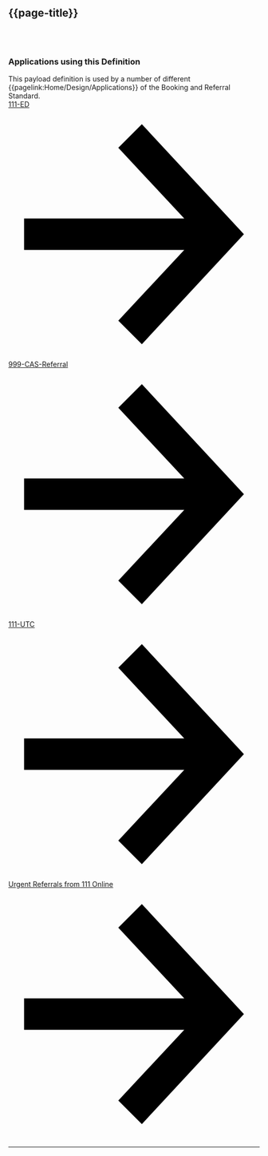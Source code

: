 ## {{page-title}}

<br>
<br>

### Applications using this Definition

<div class="nhsd-t-flex nhsd-t-flex">
    <div class="nhsd-t-flex-item nhsd-t-flex-item--grow">  
        This payload definition is used by a number of different {{pagelink:Home/Design/Applications}} of the Booking and Referral Standard.  
    </div>
    <div>               
        <div class="nhsd-o-card-list">
            <div class="nhsd-t-grid">
                <div class="nhsd-t-row nhsd-o-card-list__items nhsd-t-row--left">
                    <div class="nhsd-t-col-xs-12 nhsd-t-col-s-6">
                        <div class="nhsd-m-card">
                            <a href="../Design/Design--Applications/Applications/111-ED/111-ED.page.md?version=current" class="nhsd-a-box-link " aria-label="111-ED" >
                                <div class="nhsd-a-box nhsd-a-box--bg-dark-grey">
                                    <div class="nhsd-m-card__content_container">
                                        <div class="nhsd-m-card__content-box">
                                            <span class="nhsd-m-card__date"></span>
                                            <span class="nhsd-t-heading-s">111-ED</span>
                                        </div>
                                        <div class="nhsd-m-card__button-box">
                                            <span class="nhsd-a-icon nhsd-a-icon--size-s nhsd-a-icon--col-white nhsd-a-arrow">
                                                <svg xmlns="http://www.w3.org/2000/svg" preserveAspectRatio="xMidYMid meet" focusable="false" viewBox="0 0 16 16"><path d="M8.5,15L15,8L8.5,1L7,2.5L11.2,7H1v2h10.2L7,13.5L8.5,15z"/></svg>
                                            </span>
                                        </div>
                                    </div>
                                </div>
                            </a>
                        </div>
                    </div>
                    <div class="nhsd-t-col-xs-12 nhsd-t-col-s-6">
                        <div class="nhsd-m-card">
                            <a href="../Design/Design--Applications/Applications/999-CAS-Referral/999-CAS-Referral.page.md?version=current" class="nhsd-a-box-link " aria-label="999-CAS-Referral" >
                                <div class="nhsd-a-box nhsd-a-box--bg-blue">
                                    <div class="nhsd-m-card__content_container">
                                        <div class="nhsd-m-card__content-box">
                                            <span class="nhsd-m-card__date"></span>
                                            <span class="nhsd-t-heading-s">999-CAS-Referral</span>
                                        </div>
                                        <div class="nhsd-m-card__button-box">
                                            <span class="nhsd-a-icon nhsd-a-icon--size-s nhsd-a-icon--col-white nhsd-a-arrow">
                                                <svg xmlns="http://www.w3.org/2000/svg" preserveAspectRatio="xMidYMid meet" focusable="false" viewBox="0 0 16 16"><path d="M8.5,15L15,8L8.5,1L7,2.5L11.2,7H1v2h10.2L7,13.5L8.5,15z"/></svg>
                                            </span>
                                        </div>
                                    </div>
                                </div>
                            </a>
                        </div>
                    </div>
                    <div class="nhsd-t-col-xs-12 nhsd-t-col-s-6">
                        <div class="nhsd-m-card">
                            <a href="../Design/Design--Applications/Applications/111-UTC/Index.page.md?version=current" class="nhsd-a-box-link " aria-label="111-UTC" >
                                <div class="nhsd-a-box nhsd-a-box--bg-blue">
                                    <div class="nhsd-m-card__content_container">
                                        <div class="nhsd-m-card__content-box">
                                            <span class="nhsd-m-card__date"></span>
                                            <span class="nhsd-t-heading-s">111-UTC</span>
                                        </div>
                                        <div class="nhsd-m-card__button-box">
                                            <span class="nhsd-a-icon nhsd-a-icon--size-s nhsd-a-icon--col-white nhsd-a-arrow">
                                                <svg xmlns="http://www.w3.org/2000/svg" preserveAspectRatio="xMidYMid meet" focusable="false" viewBox="0 0 16 16"><path d="M8.5,15L15,8L8.5,1L7,2.5L11.2,7H1v2h10.2L7,13.5L8.5,15z"/></svg>
                                            </span>
                                        </div>
                                    </div>
                                </div>
                            </a>
                        </div>
                    </div>
                    <div class="nhsd-t-col-xs-12 nhsd-t-col-s-6">
                        <div class="nhsd-m-card">
                            <a href="../Design/Applications/Applications/Urgent-Referrals-from-111-Online?version=current" class="nhsd-a-box-link " aria-label="Urgent-Referrals-from-111-Online" >
                                <div class="nhsd-a-box nhsd-a-box--bg-blue">
                                    <div class="nhsd-m-card__content_container">
                                        <div class="nhsd-m-card__content-box">
                                            <span class="nhsd-m-card__date"></span>
                                            <span class="nhsd-t-heading-s">Urgent Referrals from 111 Online</span>
                                        </div>
                                        <div class="nhsd-m-card__button-box">
                                            <span class="nhsd-a-icon nhsd-a-icon--size-s nhsd-a-icon--col-white nhsd-a-arrow">
                                                <svg xmlns="http://www.w3.org/2000/svg" preserveAspectRatio="xMidYMid meet" focusable="false" viewBox="0 0 16 16"><path d="M8.5,15L15,8L8.5,1L7,2.5L11.2,7H1v2h10.2L7,13.5L8.5,15z"/></svg>
                                            </span>
                                        </div>
                                    </div>
                                </div>
                            </a>
                        </div>
                    </div>
                </div>
            </div>
        </div>        
    </div>
</div>
<hr>

